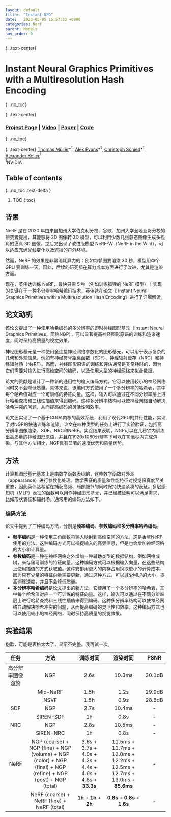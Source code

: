 ```yaml
---
layout: default
title:  "Instant-NPG"
date:   2023-05-05 15:57:33 +0800
categories: Nerf
parent: Models
nav_order: 5
---
```

{: .text-center}
# Instant Neural Graphics Primitives with a Multiresolution Hash Encoding
{: .no_toc}

{: .text-center}
### [Project Page](https://nvlabs.github.io/instant-ngp/) | [Video](https://nvlabs.github.io/instant-ngp/assets/mueller2022instant.mp4) | [Paper](https://nvlabs.github.io/instant-ngp/assets/mueller2022instant.pdf) | [Code](https://github.com/NVlabs/instant-ngp)    
{: .no_toc}

{: .text-center}
[Thomas Müller](https://tom94.net/)\*<sup>1</sup>,
[Alex Evans](https://research.nvidia.com/person/alex-evans)\*<sup>1</sup>,
[Christoph Schied](https://research.nvidia.com/person/christoph-schied)\*<sup>1</sup>,
[Alexander Keller](https://research.nvidia.com/person/alex-keller)<sup>1</sup> <br>
<sup>1</sup>NVIDIA  

## Table of contents
{: .no_toc .text-delta }

1. TOC
{:toc}

## 背景
NeRF 是在 2020 年由来自加州大学伯克利分校、谷歌、加州大学圣地亚哥分校的研究者提出，其能够将 2D 图像转 3D 模型，可以利用少数几张静态图像生成多视角的逼真 3D 图像。之后又出现了改进版模型 NeRF-W（NeRF in the Wild），可以适应充满光线变化以及遮挡的户外环境。

然而，NeRF 的效果是非常消耗算力的：例如每帧图要渲染 30 秒，模型用单个 GPU 要训练一天。因此，后续的研究都在算力成本方面进行了改进，尤其是渲染方面。

现在，英伟达训练 NeRF，最快只需 5 秒（例如训练狐狸的 NeRF 模型）！实现的关键在于一种多分辨率哈希编码技术，英伟达在论文《 Instant Neural Graphics Primitives with a Multiresolution Hash Encoding》进行了详细解读。

## 论文动机
该论文提出了一种使用哈希编码的多分辨率的即时神经图形基元（Instant Neural Graphics Primitives，简称NGP），可以显著提高神经图形原语的训练和渲染速度，同时保持高质量的视觉效果。

神经图形基元是一种使用全连接神经网络参数化的图形基元，可以用于表示复杂的几何和外观信息，例如有神经符号距离函数（SDF）、神经辐射缓存（NRC）和神经辐射场（NeRF）。然而，神经图形原语的训练和评估通常是非常耗时的，因为它们需要对输入进行高维空间的编码，以及使用大型的神经网络来拟合数据。

论文的贡献是设计了一种新的通用性的输入编码方式，它可以使用较小的神经网络同时又不会降低质量。具体来说，该编码方式使用了一个多分辨率的哈希表，其中每个哈希值对应一个可训练的特征向量。这样，输入可以通过在不同分辨率层上进行哈希查找和三线性插值来得到编码。这种多分辨率结构可以使神经网络自动解决哈希冲突的问题，从而提高编码的灵活性和效率。

论文还实现了一个基于CUDA内核的高效系统，利用了现代GPU的并行性能，实现了对NGP的快速训练和渲染。论文在四种类型的任务上进行了实验验证，包括高分辨率图像渲染、SDF、NRC和NeRF。实验结果表明，NGP可以在几秒钟内训练出高质量的神经图形原语，并且在1920x1080分辨率下可以在10毫秒内完成渲染。与其他方法相比，NGP具有显著的速度优势和质量优势。

## 方法
计算机图形基元基本上是由数学函数表征的，这些数学函数对外观（appearance）进行参数化处理。数学表征的质量和性能特征对视觉保真度至关重要，因此英伟达希望在捕获高频、局部细节的同时保持快速紧凑的表征。多层感知机（MLP）表征的函数可以用作神经图形基元，并已经被证明可以满足需求，比如形状表征和辐射场。通常用的编码方法如下。

### 编码方法
论文中提到了三种编码方法，分别是**频率编码**、**参数编码**和**多分辨率哈希编码**。

- **频率编码**是一种使用三角函数将输入映射到高维空间的方法，这是香草NeRF使用的方法。这种编码方式可以捕捉输入的高频信息，但是也会增加神经网络的大小和计算量。
- **参数编码**是一种在神经网络之外增加一种辅助类型的数据结构，例如网格或树，来存储可训练的特征向量。这种编码方式可以根据输入向量，在这些结构上使用插值的方式获取值。这种安排用更大的内存占用换取更小的计算成本，因为只有少量的特征向量需要更新。通过这种方式，可以减少MLP的大小，提高训练速度，并且不会降低质量。
- **多分辨率哈希编码**是论文提出的新方法，它使用了一个多分辨率的哈希表，其中每个哈希值对应一个可训练的特征向量。这样，输入可以通过在不同分辨率层上进行哈希查找和三线性插值来得到编码。这种多分辨率结构可以使神经网络自动解决哈希冲突的问题，从而提高编码的灵活性和效率。这种编码方式也可以使用较小的神经网络，同时保持高质量的视觉效果。

## 实验结果
抱歉，可能是表格太大了，显示不完整。我再试一次。

| 任务 | 方法 | 训练时间 | 渲染时间 | PSNR |
| :---: | :---: | :---: | :---: | :---: |
| 高分辨率图像渲染 | NGP | 2.6s | 10.3ms | 30.1dB |
|  | Mip-NeRF | 1.5h | 1.2s | 29.9dB |
|  | NSVF | 1.5h | 0.9s | 28.8dB |
| SDF | NGP | 2.7s | 10.4ms | - |
|  | SIREN-SDF | 1h | 0.8s | - |
| NRC | NGP | 2.8s | 10.5ms | - |
|  | SIREN-NRC | 1h | 0.8s | - |
| NeRF | NGP (coarse) + NGP (fine) + NGP (volume) + NGP (color) + NGP (final) + NGP (refine) + NGP (post) + NGP (total) | 3.6s + 3.7s + 4.0s + 4.2s + 4.4s + 4.6s + 4.8s + **33.3s**| 11.5ms + 11.7ms + 12.0ms + 12.2ms + 12.5ms + 12.7ms + 13.0ms + **85.6ms**| - |
|  | NeRF (coarse) + NeRF (fine) + NeRF (total) | **1h** + **1h** + **2h**| **0.8s** + **0.8s** + **1.6s**| - |
